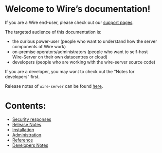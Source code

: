 <!-- Wire documentation master file, created by
 sphinx-quickstart on Thu Jul 18 13:44:11 2019.
 You can adapt this file completely to your liking, but it should at least
 contain the root `toctree` directive. -->

# Welcome to Wire’s documentation!

If you are a Wire end-user, please check out our [support pages](https://support.wire.com/).

The targeted audience of this documentation is:

- the curious power-user (people who want to understand how the server components of Wire work)
- on-premise operators/administrators (people who want to self-host Wire-Server on their own datacentres or cloud)
- developers (people who are working with the wire-server source code)

If you are a developer, you may want to check out the “Notes for developers” first.

Release notes of `wire-server` can be found [here](https://github.com/wireapp/wire-server/releases).

# Contents:

* [Security responses](security-responses/index.md)
* [Release Notes](changelog/index.md)
* [Installation](how-to/install/index.md)
* [Administration](how-to/administrate/index.md)
* [Reference](understand/index.md)
* [Developers Notes](developer/index.md)

<!-- Overview <understand/overview> -->
<!-- commented out for now... -->
<!-- Indices and tables -->
<!-- ================== -->
<!-- * :ref:`genindex` -->
<!-- * :ref:`modindex` -->
<!-- * :ref:`search` -->
